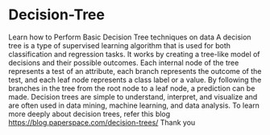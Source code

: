# Decision-Tree
Learn how to Perform Basic Decision Tree techniques on data
A decision tree is a type of supervised learning algorithm that is used for both classification and regression tasks. It works by creating a tree-like model of decisions and their possible outcomes. Each internal node of the tree represents a test of an attribute, each branch represents the outcome of the test, and each leaf node represents a class label or a value. By following the branches in the tree from the root node to a leaf node, a prediction can be made. Decision trees are simple to understand, interpret, and visualize and are often used in data mining, machine learning, and data analysis.
To learn more deeply about decision trees, refer this blog https://blog.paperspace.com/decision-trees/
Thank you

